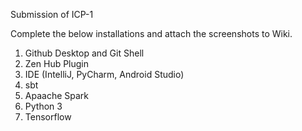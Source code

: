 Submission of ICP-1

Complete the below installations and attach the screenshots to Wiki.

1. Github Desktop and Git Shell
2. Zen Hub Plugin
3. IDE (IntelliJ, PyCharm, Android Studio)
4. sbt
5. Apaache Spark
6. Python 3
7. Tensorflow

